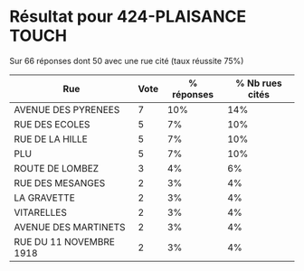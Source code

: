 # Résultat pour 424-PLAISANCE TOUCH

Sur 66 réponses dont 50 avec une rue cité (taux réussite 75%)

| Rue | Vote | % réponses | % Nb rues cités|
|-----|------|------------|----------------|
| AVENUE DES PYRENEES | 7 | 10% | 14%|
| RUE DES ECOLES | 5 | 7% | 10%|
| RUE DE LA HILLE | 5 | 7% | 10%|
| PLU | 5 | 7% | 10%|
| ROUTE DE LOMBEZ | 3 | 4% | 6%|
| RUE DES MESANGES | 2 | 3% | 4%|
| LA GRAVETTE | 2 | 3% | 4%|
| VITARELLES | 2 | 3% | 4%|
| AVENUE DES MARTINETS | 2 | 3% | 4%|
| RUE DU 11 NOVEMBRE 1918 | 2 | 3% | 4%|
